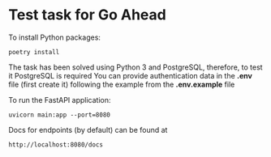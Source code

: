 # Test task for Go Ahead

To install Python packages:

```
poetry install
```

The task has been solved using Python 3 and PostgreSQL, therefore, to test it PostgreSQL is required
You can provide authentication data in the **.env** file (first create it) following the example from the **.env.example** file 

To run the FastAPI application:

```
uvicorn main:app --port=8080 
```

Docs for endpoints (by default) can be found at
```
http://localhost:8080/docs
```
